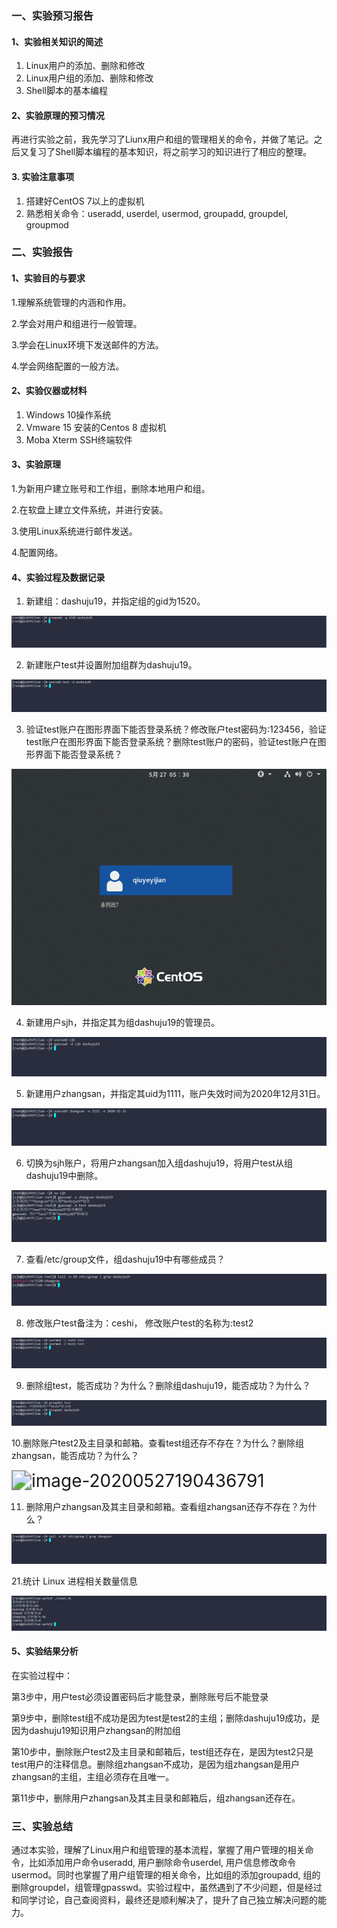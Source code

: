 ### 一、实验预习报告

#### 1、实验相关知识的简述

1. Linux用户的添加、删除和修改
2. Linux用户组的添加、删除和修改
3. Shell脚本的基本编程

#### 2、实验原理的预习情况

再进行实验之前，我先学习了Liunx用户和组的管理相关的命令，并做了笔记。之后又复习了Shell脚本编程的基本知识，将之前学习的知识进行了相应的整理。

#### 3. 实验注意事项

1. 搭建好CentOS 7以上的虚拟机
2. 熟悉相关命令：useradd, userdel, usermod, groupadd, groupdel, groupmod

### 二、实验报告

#### 1、实验目的与要求

1.理解系统管理的内涵和作用。

2.学会对用户和组进行一般管理。

3.学会在Linux环境下发送邮件的方法。

4.学会网络配置的一般方法。

#### 2、实验仪器或材料

1. Windows 10操作系统
2. Vmware 15 安装的Centos 8 虚拟机
3. Moba Xterm SSH终端软件

#### 3、实验原理

1.为新用户建立账号和工作组，删除本地用户和组。

2.在软盘上建立文件系统，并进行安装。

3.使用Linux系统进行邮件发送。

4.配置网络。

#### 4、实验过程及数据记录

1. 新建组：dashuju19，并指定组的gid为1520。

![image-20200527173104324](%E5%AE%9E%E9%AA%8C%E4%B8%83%20%E7%B3%BB%E7%BB%9F%E5%8F%8A%E7%BD%91%E7%BB%9C%E7%AE%A1%E7%90%86.assets/image-20200527173104324.png)

2. 新建账户test并设置附加组群为dashuju19。

![image-20200527173342598](%E5%AE%9E%E9%AA%8C%E4%B8%83%20%E7%B3%BB%E7%BB%9F%E5%8F%8A%E7%BD%91%E7%BB%9C%E7%AE%A1%E7%90%86.assets/image-20200527173342598.png)

3. 验证test账户在图形界面下能否登录系统？修改账户test密码为:123456，验证test账户在图形界面下能否登录系统？删除test账户的密码，验证test账户在图形界面下能否登录系统？

![image-20200527173644870](%E5%AE%9E%E9%AA%8C%E4%B8%83%20%E7%B3%BB%E7%BB%9F%E5%8F%8A%E7%BD%91%E7%BB%9C%E7%AE%A1%E7%90%86.assets/image-20200527173644870.png)

4. 新建用户sjh，并指定其为组dashuju19的管理员。

![image-20200527175059962](%E5%AE%9E%E9%AA%8C%E4%B8%83%20%E7%B3%BB%E7%BB%9F%E5%8F%8A%E7%BD%91%E7%BB%9C%E7%AE%A1%E7%90%86.assets/image-20200527175059962.png)

5. 新建用户zhangsan，并指定其uid为1111，账户失效时间为2020年12月31日。

![image-20200527175231149](%E5%AE%9E%E9%AA%8C%E4%B8%83%20%E7%B3%BB%E7%BB%9F%E5%8F%8A%E7%BD%91%E7%BB%9C%E7%AE%A1%E7%90%86.assets/image-20200527175231149.png)

6. 切换为sjh账户，将用户zhangsan加入组dashuju19，将用户test从组dashuju19中删除。

![image-20200527175820973](%E5%AE%9E%E9%AA%8C%E4%B8%83%20%E7%B3%BB%E7%BB%9F%E5%8F%8A%E7%BD%91%E7%BB%9C%E7%AE%A1%E7%90%86.assets/image-20200527175820973.png)

7. 查看/etc/group文件，组dashuju19中有哪些成员？

![image-20200527180204507](%E5%AE%9E%E9%AA%8C%E4%B8%83%20%E7%B3%BB%E7%BB%9F%E5%8F%8A%E7%BD%91%E7%BB%9C%E7%AE%A1%E7%90%86.assets/image-20200527180204507.png)

8. 修改账户test备注为：ceshi， 修改账户test的名称为:test2

![image-20200527185759211](%E5%AE%9E%E9%AA%8C%E4%B8%83%20%E7%B3%BB%E7%BB%9F%E5%8F%8A%E7%BD%91%E7%BB%9C%E7%AE%A1%E7%90%86.assets/image-20200527185759211.png)

9. 删除组test，能否成功？为什么？删除组dashuju19，能否成功？为什么？

![image-20200527190009941](%E5%AE%9E%E9%AA%8C%E4%B8%83%20%E7%B3%BB%E7%BB%9F%E5%8F%8A%E7%BD%91%E7%BB%9C%E7%AE%A1%E7%90%86.assets/image-20200527190009941.png)

10.删除账户test2及主目录和邮箱。查看test组还存不存在？为什么？删除组zhangsan，能否成功？为什么？

<img src="../../../../../%25E6%2588%2591%25E7%259A%2584%25E5%258D%259A%25E5%25AE%25A2/Notes/%25E8%25AF%25BE%25E7%25A8%258B%25E5%25AD%25A6%25E4%25B9%25A0/Linux%25E5%2585%25A5%25E9%2597%25A8%25E6%2595%2599%25E7%25A8%258B/Linux%25E5%25AE%259E%25E9%25AA%258C/%25E5%25AE%259E%25E9%25AA%258C%25E4%25B8%2580.assets/image-20200527190436791.png" alt="image-20200527190436791" style="zoom:200%;" />

11. 删除用户zhangsan及其主目录和邮箱。查看组zhangsan还存不存在？为什么？

![image-20200527190643119](%E5%AE%9E%E9%AA%8C%E4%B8%83%20%E7%B3%BB%E7%BB%9F%E5%8F%8A%E7%BD%91%E7%BB%9C%E7%AE%A1%E7%90%86.assets/image-20200527190643119.png)

21.统计 Linux 进程相关数量信息

![image-20200527191148006](%E5%AE%9E%E9%AA%8C%E4%B8%83%20%E7%B3%BB%E7%BB%9F%E5%8F%8A%E7%BD%91%E7%BB%9C%E7%AE%A1%E7%90%86.assets/image-20200527191148006.png)

#### 5、实验结果分析

在实验过程中：

第3步中，用户test必须设置密码后才能登录，删除账号后不能登录

第9步中，删除test组不成功是因为test是test2的主组；删除dashuju19成功，是因为dashuju19知识用户zhangsan的附加组

第10步中，删除账户test2及主目录和邮箱后，test组还存在，是因为test2只是test用户的注释信息。删除组zhangsan不成功，是因为组zhangsan是用户zhangsan的主组，主组必须存在且唯一。

第11步中，删除用户zhangsan及其主目录和邮箱后，组zhangsan还存在。

### 三、实验总结

通过本实验，理解了Linux用户和组管理的基本流程，掌握了用户管理的相关命令，比如添加用户命令useradd, 用户删除命令userdel, 用户信息修改命令usermod。同时也掌握了用户组管理的相关命令，比如组的添加groupadd, 组的删除groupdel，组管理gpasswd。实验过程中，虽然遇到了不少问题，但是经过和同学讨论，自己查阅资料，最终还是顺利解决了，提升了自己独立解决问题的能力。





